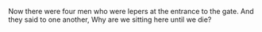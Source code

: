 Now there were four men who were lepers at the entrance to the gate. And they said to one another, Why are we sitting here until we die?
